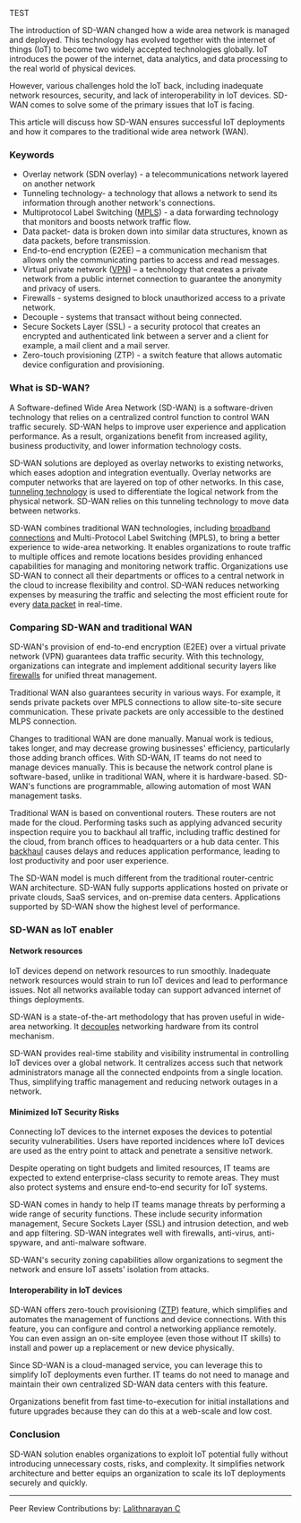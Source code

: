 TEST


The introduction of SD-WAN changed how a wide area network is managed and deployed. This technology has evolved together with the internet of things (IoT) to become two widely accepted technologies globally. IoT introduces the power of the internet, data analytics, and data processing to the real world of physical devices.

However, various challenges hold the IoT back, including inadequate network resources, security, and lack of interoperability in IoT devices. SD-WAN comes to solve some of the primary issues that IoT is facing.

This article will discuss how SD-WAN ensures successful IoT deployments and how it compares to the traditional wide area network (WAN).

### Keywords

- Overlay network (SDN overlay) - a telecommunications network layered on another network
- Tunneling technology- a technology that allows a network to send its information through another network&#39;s connections.
- Multiprotocol Label Switching ([MPLS](https://www.forcepoint.com/cyber-edu/mpls-multiprotocol-label-switching#)) - a data forwarding technology that monitors and boosts network traffic flow.
- Data packet- data is broken down into similar data structures, known as data packets, before transmission.
- End-to-end encryption (E2EE) – a communication mechanism that allows only the communicating parties to access and read messages.
- Virtual private network ([VPN]((https://en.wikipedia.org/wiki/Virtual_private_network))) – a technology that creates a private network from a public internet connection to guarantee the anonymity and privacy of users.
- Firewalls - systems designed to block unauthorized access to a private network.
- Decouple - systems that transact without being connected.
- Secure Sockets Layer (SSL) - a security protocol that creates an encrypted and authenticated link between a server and a client for example, a mail client and a mail server.
- Zero-touch provisioning (ZTP) - a switch feature that allows automatic device configuration and provisioning.

### What is SD-WAN?

A Software-defined Wide Area Network (SD-WAN) is a software-driven technology that relies on a centralized control function to control WAN traffic securely. SD-WAN helps to improve user experience and application performance. As a result, organizations benefit from increased agility, business productivity, and lower information technology costs.

SD-WAN solutions are deployed as overlay networks to existing networks, which eases adoption and integration eventually. Overlay networks are computer networks that are layered on top of other networks. In this case, [tunneling technology](https://www.webopedia.com/TERM/T/tunneling.html) is used to differentiate the logical network from the physical network. SD-WAN relies on this tunneling technology to move data between networks.

SD-WAN combines traditional WAN technologies, including [broadband connections](https://www.nfon.com/en/service/knowledge-base/knowledge-base-detail/broadband-internet-connection) and Multi-Protocol Label Switching (MPLS), to bring a better experience to wide-area networking. It enables organizations to route traffic to multiple offices and remote locations besides providing enhanced capabilities for managing and monitoring network traffic. Organizations use SD-WAN to connect all their departments or offices to a central network in the cloud to increase flexibility and control. SD-WAN reduces networking expenses by measuring the traffic and selecting the most efficient route for every [data packet](https://www.techopedia.com/definition/6751/data-packet#) in real-time.

### Comparing SD-WAN and traditional WAN

SD-WAN&#39;s provision of end-to-end encryption (E2EE) over a virtual private network (VPN) guarantees data traffic security. With this technology, organizations can integrate and implement additional security layers like [firewalls](https://kb.iu.edu/d/aoru#) for unified threat management.

Traditional WAN also guarantees security in various ways. For example, it sends private packets over MPLS connections to allow site-to-site secure communication. These private packets are only accessible to the destined MLPS connection.

Changes to traditional WAN are done manually. Manual work is tedious, takes longer, and may decrease growing businesses&#39; efficiency, particularly those adding branch offices. With SD-WAN, IT teams do not need to manage devices manually. This is because the network control plane is software-based, unlike in traditional WAN, where it is hardware-based. SD-WAN&#39;s functions are programmable, allowing automation of most WAN management tasks.

Traditional WAN is based on conventional routers. These routers are not made for the cloud. Performing tasks such as applying advanced security inspection require you to backhaul all traffic, including traffic destined for the cloud, from branch offices to headquarters or a hub data center. This [backhaul](https://manuals.gfi.com/en/exinda/help/content/exos/common-use-cases/backhaul-traffic.htm#) causes delays and reduces application performance, leading to lost productivity and poor user experience.

The SD-WAN model is much different from the traditional router-centric WAN architecture. SD-WAN fully supports applications hosted on private or private clouds, SaaS services, and on-premise data centers. Applications supported by SD-WAN show the highest level of performance.

### SD-WAN as IoT enabler

#### Network resources

IoT devices depend on network resources to run smoothly. Inadequate network resources would strain to run IoT devices and lead to performance issues. Not all networks available today can support advanced internet of things deployments.

SD-WAN is a state-of-the-art methodology that has proven useful in wide-area networking. It [decouples](https://www.webopedia.com/TERM/D/decoupled.html#) networking hardware from its control mechanism.

SD-WAN provides real-time stability and visibility instrumental in controlling IoT devices over a global network. It centralizes access such that network administrators manage all the connected endpoints from a single location. Thus, simplifying traffic management and reducing network outages in a network.

#### Minimized IoT Security Risks

Connecting IoT devices to the internet exposes the devices to potential security vulnerabilities. Users have reported incidences where IoT devices are used as the entry point to attack and penetrate a sensitive network.

Despite operating on tight budgets and limited resources, IT teams are expected to extend enterprise-class security to remote areas. They must also protect systems and ensure end-to-end security for IoT systems.

SD-WAN comes in handy to help IT teams manage threats by performing a wide range of security functions. These include security information management, Secure Sockets Layer (SSL) and intrusion detection, and web and app filtering. SD-WAN integrates well with firewalls, anti-virus, anti-spyware, and anti-malware software.

SD-WAN&#39;s security zoning capabilities allow organizations to segment the network and ensure IoT assets&#39; isolation from attacks.

#### Interoperability in IoT devices

SD-WAN offers zero-touch provisioning ([ZTP](https://www.juniper.net/documentation/en_US/junos/topics/topic-map/zero-touch-provision.html#)) feature, which simplifies and automates the management of functions and device connections. With this feature, you can configure and control a networking appliance remotely. You can even assign an on-site employee (even those without IT skills) to install and power up a replacement or new device physically.

Since SD-WAN is a cloud-managed service, you can leverage this to simplify IoT deployments even further. IT teams do not need to manage and maintain their own centralized SD-WAN data centers with this feature.

Organizations benefit from fast time-to-execution for initial installations and future upgrades because they can do this at a web-scale and low cost.

### Conclusion

SD-WAN solution enables organizations to exploit IoT potential fully without introducing unnecessary costs, risks, and complexity. It simplifies network architecture and better equips an organization to scale its IoT deployments securely and quickly.


---
Peer Review Contributions by: [Lalithnarayan C](/engineering-education/authors/lalithnarayan-c/)

